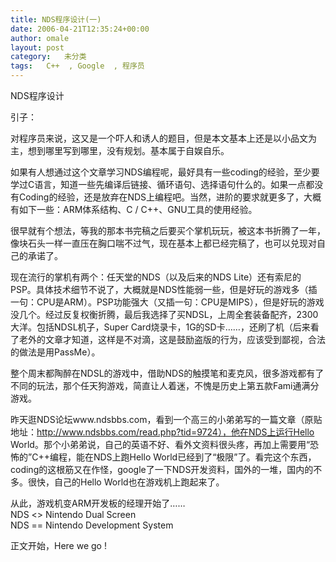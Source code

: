 ```yaml
---
title: NDS程序设计(一)
date: 2006-04-21T12:35:24+00:00
author: omale
layout: post
category:   未分类  
tags:   C++  , Google  , 程序员
---
```

NDS程序设计

引子：

对程序员来说，这又是一个吓人和诱人的题目，但是本文基本上还是以小品文为主，想到哪里写到哪里，没有规划。基本属于自娱自乐。

如果有人想通过这个文章学习NDS编程呢，最好具有一些coding的经验，至少要学过C语言，知道一些先编译后链接、循环语句、选择语句什么的。如果一点都没有Coding的经验，还是放弃在NDS上编程吧。当然，进阶的要求就更多了，大概有如下一些：ARM体系结构、C / C++、GNU工具的使用经验。

很早就有个想法，等我的那本书完稿之后要买个掌机玩玩，被这本书折腾了一年，像块石头一样一直压在胸口喘不过气，现在基本上都已经完稿了，也可以兑现对自己的承诺了。

现在流行的掌机有两个：任天堂的NDS（以及后来的NDS Lite）还有索尼的PSP。具体技术细节不说了，大概就是NDS性能弱一些，但是好玩的游戏多（插一句：CPU是ARM）。PSP功能强大（又插一句：CPU是MIPS），但是好玩的游戏没几个。经过反复权衡折腾，最后我选择了买NDSL，上周全套装备配齐，2300大洋。包括NDSL机子，Super Card烧录卡，1G的SD卡……，还刷了机（后来看了老外的文章才知道，这样是不对滴，这是鼓励盗版的行为，应该受到鄙视，合法的做法是用PassMe）。

整个周末都陶醉在NDSL的游戏中，借助NDS的触摸笔和麦克风，很多游戏都有了不同的玩法，那个任天狗游戏，简直让人着迷，不愧是历史上第五款Fami通满分游戏。

昨天逛NDS论坛www.ndsbbs.com，看到一个高三的小弟弟写的一篇文章（原贴地址：http://www.ndsbbs.com/read.php?tid=9724），他在NDS上运行Hello World。那个小弟弟说，自己的英语不好、看外文资料很头疼，再加上需要用“恐怖的”C++编程，能在NDS上跑Hello World已经到了“极限”了。看完这个东西，coding的这根筋又在作怪，google了一下NDS开发资料，国外的一堆，国内的不多。很快，自己的Hello World也在游戏机上跑起来了。

从此，游戏机变ARM开发板的经理开始了……  
NDS <> Nintendo Dual Screen  
NDS == Nintendo Development System

正文开始，Here we go !